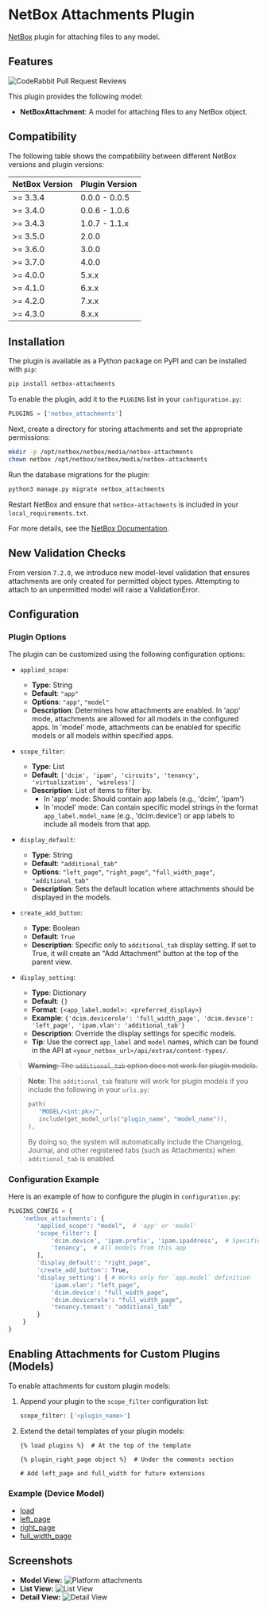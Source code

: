 # NetBox Attachments Plugin

[NetBox](https://github.com/netbox-community/netbox) plugin for attaching files to any model.

## Features
![CodeRabbit Pull Request Reviews](https://img.shields.io/coderabbit/prs/github/Kani999/netbox-attachments?utm_source=oss&utm_medium=github&utm_campaign=Kani999%2Fnetbox-attachments&labelColor=171717&color=FF570A&link=https%3A%2F%2Fcoderabbit.ai&label=CodeRabbit+Reviews)

This plugin provides the following model:

- **NetBoxAttachment**: A model for attaching files to any NetBox object.

## Compatibility

The following table shows the compatibility between different NetBox versions and plugin versions:

| NetBox Version | Plugin Version |
| -------------- | -------------- |
| >= 3.3.4       | 0.0.0 - 0.0.5  |
| >= 3.4.0       | 0.0.6 - 1.0.6  |
| >= 3.4.3       | 1.0.7 - 1.1.x  |
| >= 3.5.0       | 2.0.0          |
| >= 3.6.0       | 3.0.0          |
| >= 3.7.0       | 4.0.0          |
| >= 4.0.0       | 5.x.x          |
| >= 4.1.0       | 6.x.x          |
| >= 4.2.0       | 7.x.x          |
| >= 4.3.0       | 8.x.x          |

## Installation

The plugin is available as a Python package on PyPI and can be installed with `pip`:

```sh
pip install netbox-attachments
```

To enable the plugin, add it to the `PLUGINS` list in your `configuration.py`:

```python
PLUGINS = ['netbox_attachments']
```

Next, create a directory for storing attachments and set the appropriate permissions:

```sh
mkdir -p /opt/netbox/netbox/media/netbox-attachments
chown netbox /opt/netbox/netbox/media/netbox-attachments
```

Run the database migrations for the plugin:

```sh
python3 manage.py migrate netbox_attachments
```

Restart NetBox and ensure that `netbox-attachments` is included in your `local_requirements.txt`.

For more details, see the [NetBox Documentation](https://docs.netbox.dev/en/stable/plugins/#installing-plugins).


## New Validation Checks

From version `7.2.0`, we introduce new model-level validation that ensures attachments are only created for permitted object types. Attempting to attach to an unpermitted model will raise a ValidationError.

## Configuration

### Plugin Options

The plugin can be customized using the following configuration options:

- `applied_scope`:

  - **Type**: String
  - **Default**: `"app"`
  - **Options**: `"app"`, `"model"`
  - **Description**: Determines how attachments are enabled. In 'app' mode, attachments are allowed for all models in the configured apps. In 'model' mode, attachments can be enabled for specific models or all models within specified apps.

- `scope_filter`:

  - **Type**: List
  - **Default**: `['dcim', 'ipam', 'circuits', 'tenancy', 'virtualization', 'wireless']`
  - **Description**: List of items to filter by.
    - In 'app' mode: Should contain app labels (e.g., 'dcim', 'ipam')
    - In 'model' mode: Can contain specific model strings in the format `app_label.model_name` (e.g., 'dcim.device') or app labels to include all models from that app.

- `display_default`:

  - **Type**: String
  - **Default**: `"additional_tab"`
  - **Options**: `"left_page"`, `"right_page"`, `"full_width_page"`, `"additional_tab"`
  - **Description**: Sets the default location where attachments should be displayed in the models.

- `create_add_button`:

  - **Type**: Boolean
  - **Default**: `True`
  - **Description**: Specific only to `additional_tab` display setting. If set to True, it will create an "Add Attachment" button at the top of the parent view.

- `display_setting`:
  - **Type**: Dictionary
  - **Default**: `{}`
  - **Format**: `{<app_label.model>: <preferred_display>}`
  - **Example**: `{'dcim.devicerole': 'full_width_page', 'dcim.device': 'left_page', 'ipam.vlan': 'additional_tab'}`
  - **Description**: Override the display settings for specific models.
  - **Tip**: Use the correct `app_label` and `model` names, which can be found in the API at `<your_netbox_url>/api/extras/content-types/`.

> ~~**Warning**: The `additional_tab` option does not work for plugin models.~~

> **Note**: The `additional_tab` feature will work for plugin models if you include the following in your `urls.py`:
>
> ```python
> path(
>    "MODEL/<int:pk>/",
>    include(get_model_urls("plugin_name", "model_name")),
> ),
> ```
>
> By doing so, the system will automatically include the Changelog, Journal, and other registered tabs (such as Attachments) when `additional_tab` is enabled.

### Configuration Example

Here is an example of how to configure the plugin in `configuration.py`:

```python
PLUGINS_CONFIG = {
    'netbox_attachments': {
        'applied_scope': "model",  # 'app' or 'model'
        'scope_filter': [
            'dcim.device', 'ipam.prefix', 'ipam.ipaddress',  # Specific models
            'tenancy',  # All models from this app
        ],
        'display_default': "right_page",
        'create_add_button': True,
        'display_setting': { # Works only for `app.model` definition
            'ipam.vlan': "left_page",
            'dcim.device': "full_width_page",
            'dcim.devicerole': "full_width_page",
            'tenancy.tenant': "additional_tab"
        }
    }
}
```

## Enabling Attachments for Custom Plugins (Models)

To enable attachments for custom plugin models:

1. Append your plugin to the `scope_filter` configuration list:

   ```python
   scope_filter: ['<plugin_name>']
   ```

2. Extend the detail templates of your plugin models:

   ```django
   {% load plugins %}  # At the top of the template

   {% plugin_right_page object %}  # Under the comments section

   # Add left_page and full_width for future extensions
   ```

### Example (Device Model)

- [load](https://github.com/netbox-community/netbox/blob/c1b7f09530f0293d0f053b8930539b1d174cd03b/netbox/templates/dcim/device.html#L6)
- [left_page](https://github.com/netbox-community/netbox/blob/c1b7f09530f0293d0f053b8930539b1d174cd03b/netbox/templates/dcim/device.html#L149)
- [right_page](https://github.com/netbox-community/netbox/blob/c1b7f09530f0293d0f053b8930539b1d174cd03b/netbox/templates/dcim/device.html#L288)
- [full_width_page](https://github.com/netbox-community/netbox/blob/c1b7f09530f0293d0f053b8930539b1d174cd03b/netbox/templates/dcim/device.html#L293)

## Screenshots

- **Model View:**
  ![Platform attachments](docs/img/platform.png)
- **List View:**
  ![List View](docs/img/list.PNG)
- **Detail View:**
  ![Detail View](docs/img/detail.PNG)
